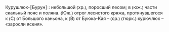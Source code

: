 ---
---

Курушлюк-⟦Бурун⟧
: небольшой ⦅хр.⦆, поросший лесом; в ⦅юж.⦆ части скальный пояс и поляна. ⦅Юж.⦆ отрог лесистого кряжа, протянувшегося к ⦅С⦆ от Большого каньона, к ⦅В⦆ от Буюка-Кая – ⦅ср.⦆ ⦅тюрк.⦆ курючлюк – «заросли ясеня».

